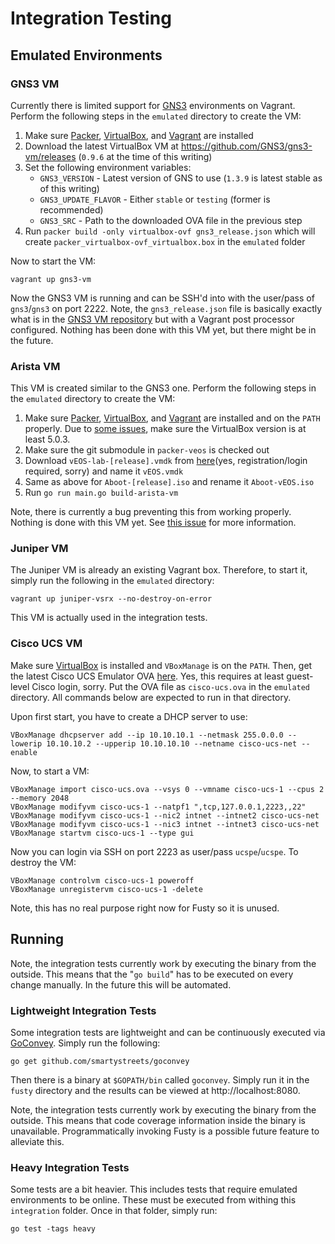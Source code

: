 # Integration Testing

## Emulated Environments

### GNS3 VM

Currently there is limited support for [GNS3](http://www.gns3.com/) environments on Vagrant. Perform the following steps
in the `emulated` directory to create the VM:

1. Make sure [Packer](https://www.packer.io/), [VirtualBox](https://www.virtualbox.org/), and
   [Vagrant](https://www.vagrantup.com/) are installed
2. Download the latest VirtualBox VM at https://github.com/GNS3/gns3-vm/releases (`0.9.6` at the time of this writing)
3. Set the following environment variables:
   * `GNS3_VERSION` - Latest version of GNS to use (`1.3.9` is latest stable as of this writing)
   * `GNS3_UPDATE_FLAVOR` - Either `stable` or `testing` (former is recommended)
   * `GNS3_SRC` - Path to the downloaded OVA file in the previous step
4. Run `packer build -only virtualbox-ovf gns3_release.json` which will create `packer_virtualbox-ovf_virtualbox.box`
   in the `emulated` folder

Now to start the VM:

    vagrant up gns3-vm

Now the GNS3 VM is running and can be SSH'd into with the user/pass of `gns3`/`gns3` on port 2222. Note, the
`gns3_release.json` file is basically exactly what is in the [GNS3 VM repository](https://github.com/GNS3/gns3-vm) but
with a Vagrant post processor configured. Nothing has been done with this VM yet, but there might be in the future.

### Arista VM

This VM is created similar to the GNS3 one. Perform the following steps in the `emulated` directory to create the VM:

1. Make sure [Packer](https://www.packer.io/), [VirtualBox](https://www.virtualbox.org/), and
   [Vagrant](https://www.vagrantup.com/) are installed and on the `PATH` properly. Due to
   [some issues](https://github.com/mitchellh/vagrant/issues/6120), make sure the VirtualBox version is at least 5.0.3.
2. Make sure the git submodule in `packer-veos` is checked out
3. Download `vEOS-lab-[release].vmdk` from [here](https://www.arista.com/en/support/software-download)(yes,
   registration/login required, sorry) and name it `vEOS.vmdk`
4. Same as above for `Aboot-[release].iso` and rename it `Aboot-vEOS.iso`
5. Run `go run main.go build-arista-vm`

Note, there is currently a bug preventing this from working properly. Nothing is done with this VM yet. See
[this issue](https://github.com/jerearista/vagrant-veos/issues/4) for more information.

### Juniper VM

The Juniper VM is already an existing Vagrant box. Therefore, to start it, simply run the following in the `emulated`
directory:

    vagrant up juniper-vsrx --no-destroy-on-error

This VM is actually used in the integration tests.

### Cisco UCS VM

Make sure [VirtualBox](https://www.virtualbox.org/) is installed and `VBoxManage` is on the `PATH`. Then, get the latest
Cisco UCS Emulator OVA [here](https://communities.cisco.com/ucspe). Yes, this requires at least guest-level Cisco login,
sorry. Put the OVA file as `cisco-ucs.ova` in the `emulated` directory. All commands below are expected to run in that
directory.

Upon first start, you have to create a DHCP server to use:

    VBoxManage dhcpserver add --ip 10.10.10.1 --netmask 255.0.0.0 --lowerip 10.10.10.2 --upperip 10.10.10.10 --netname cisco-ucs-net --enable

Now, to start a VM:

    VBoxManage import cisco-ucs.ova --vsys 0 --vmname cisco-ucs-1 --cpus 2 --memory 2048
    VBoxManage modifyvm cisco-ucs-1 --natpf1 ",tcp,127.0.0.1,2223,,22"
    VBoxManage modifyvm cisco-ucs-1 --nic2 intnet --intnet2 cisco-ucs-net
    VBoxManage modifyvm cisco-ucs-1 --nic3 intnet --intnet3 cisco-ucs-net
    VBoxManage startvm cisco-ucs-1 --type gui

Now you can login via SSH on port 2223 as user/pass `ucspe`/`ucspe`. To destroy the VM:

    VBoxManage controlvm cisco-ucs-1 poweroff
    VBoxManage unregistervm cisco-ucs-1 -delete

Note, this has no real purpose right now for Fusty so it is unused.

## Running

Note, the integration tests currently work by executing the binary from the outside. This means that the "`go build`"
has to be executed on every change manually. In the future this will be automated.

### Lightweight Integration Tests

Some integration tests are lightweight and can be continuously executed via
[GoConvey](https://github.com/smartystreets/goconvey). Simply run the following:

    go get github.com/smartystreets/goconvey

Then there is a binary at `$GOPATH/bin` called `goconvey`. Simply run it in the `fusty` directory and the results can
be viewed at http://localhost:8080.

Note, the integration tests currently work by executing the binary from the outside. This means that code coverage
information inside the binary is unavailable. Programmatically invoking Fusty is a possible future feature to alleviate
this.

### Heavy Integration Tests

Some tests are a bit heavier. This includes tests that require emulated environments to be online. These must be
executed from withing this `integration` folder. Once in that folder, simply run:

    go test -tags heavy